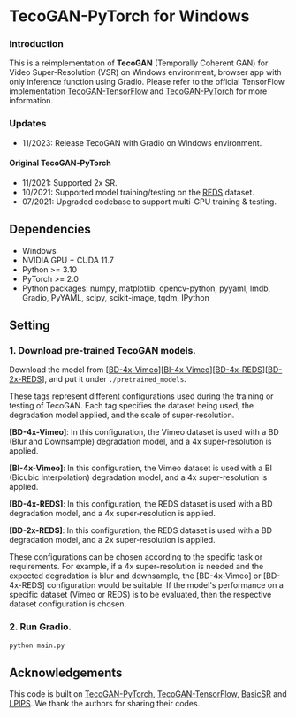 # TecoGAN-PyTorch for Windows

### Introduction

This is a reimplementation of **TecoGAN** (Temporally Coherent GAN) for Video Super-Resolution (VSR) on Windows environment,
browser app with only inference function using Gradio. Please refer to the official TensorFlow implementation [TecoGAN-TensorFlow](https://github.com/thunil/TecoGAN) and [TecoGAN-PyTorch](https://github.com/skycrapers/TecoGAN-PyTorch) for more information.

### Updates

- 11/2023: Release TecoGAN with Gradio on Windows environment.

#### Original TecoGAN-PyTorch

- 11/2021: Supported 2x SR.
- 10/2021: Supported model training/testing on the [REDS](https://seungjunnah.github.io/Datasets/reds.html) dataset.
- 07/2021: Upgraded codebase to support multi-GPU training & testing.

## Dependencies

- Windows
- NVIDIA GPU + CUDA 11.7
- Python >= 3.10
- PyTorch >= 2.0
- Python packages: numpy, matplotlib, opencv-python, pyyaml, lmdb, Gradio, PyYAML, scipy, scikit-image, tqdm, IPython

## Setting

### 1. Download pre-trained TecoGAN models.

Download the model from [[BD-4x-Vimeo](https://drive.google.com/file/d/13FPxKE6q7tuRrfhTE7GB040jBeURBj58/view?usp=sharing)][[BI-4x-Vimeo](https://drive.google.com/file/d/1ie1F7wJcO4mhNWK8nPX7F0LgOoPzCwEu/view?usp=sharing)][[BD-4x-REDS](https://drive.google.com/file/d/1vMvMbv_BvC2G-qCcaOBkNnkMh_gLNe6q/view?usp=sharing)][[BD-2x-REDS](https://drive.google.com/file/d/1XN5D4hjNvitO9Kb3OrYiKGjwNU0b43ZI/view?usp=sharing)], and put it under `./pretrained_models`.

These tags represent different configurations used during the training or testing of TecoGAN. Each tag specifies the dataset being used, the degradation model applied, and the scale of super-resolution.

**[BD-4x-Vimeo]**: In this configuration, the Vimeo dataset is used with a BD (Blur and Downsample) degradation model, and a 4x super-resolution is applied.

**[BI-4x-Vimeo]**: In this configuration, the Vimeo dataset is used with a BI (Bicubic Interpolation) degradation model, and a 4x super-resolution is applied.

**[BD-4x-REDS]**: In this configuration, the REDS dataset is used with a BD degradation model, and a 4x super-resolution is applied.

**[BD-2x-REDS]**: In this configuration, the REDS dataset is used with a BD degradation model, and a 2x super-resolution is applied.

These configurations can be chosen according to the specific task or requirements. For example, if a 4x super-resolution is needed and the expected degradation is blur and downsample, the [BD-4x-Vimeo] or [BD-4x-REDS] configuration would be suitable. If the model's performance on a specific dataset (Vimeo or REDS) is to be evaluated, then the respective dataset configuration is chosen.

### 2. Run Gradio.

```bash
python main.py
```

## Acknowledgements

This code is built on [TecoGAN-PyTorch](https://github.com/skycrapers/TecoGAN-PyTorch), [TecoGAN-TensorFlow](https://github.com/thunil/TecoGAN), [BasicSR](https://github.com/xinntao/BasicSR) and [LPIPS](https://github.com/richzhang/PerceptualSimilarity). We thank the authors for sharing their codes.
